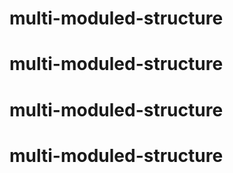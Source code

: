 
# multi-moduled-structure
# multi-moduled-structure
# multi-moduled-structure
# multi-moduled-structure
